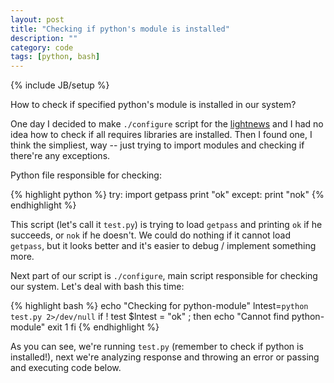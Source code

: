 ```yaml
---
layout: post
title: "Checking if python's module is installed"
description: ""
category: code
tags: [python, bash]
---
```

{% include JB/setup %}

How to check if specified python's module is installed in our system?

One day I decided to make `./configure` script for the [lightnews](https://github.com/mplonski/lightnews) and I had no idea how to check if all requires libraries are installed. Then I found one, I think the simpliest, way -- just trying to import modules and checking if there're any exceptions.

Python file responsible for checking:

{% highlight python %}
try:
	import getpass
	print "ok"
except:
	print "nok"
{% endhighlight %}

This script (let's call it `test.py`) is trying to load `getpass` and printing `ok` if he succeeds, or `nok` if he doesn't. We could do nothing if it cannot load `getpass`, but it looks better and it's easier to debug / implement something more.

Next part of our script is `./configure`, main script responsible for checking our system. Let's deal with bash this time:

{% highlight bash %}
echo "Checking for python-module"
lntest=`python test.py 2>/dev/null`
if ! test $lntest = "ok" ; then
	echo "Cannot find python-module"
	exit 1
fi
{% endhighlight %}

As you can see, we're running `test.py` (remember to check if python is installed!), next we're analyzing response and throwing an error or passing and executing code below.

